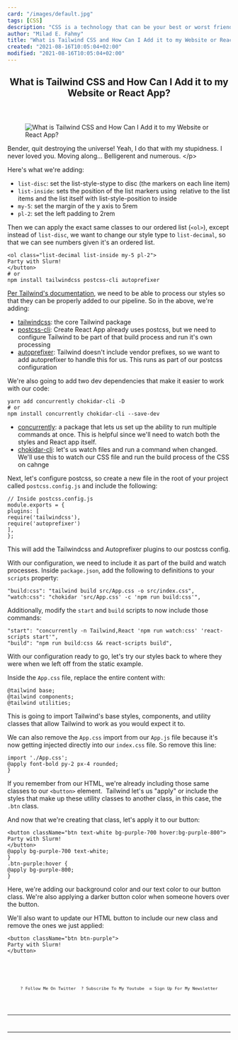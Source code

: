 ```yaml
---
card: "/images/default.jpg"
tags: [CSS]
description: "CSS is a technology that can be your best or worst friend. Wh"
author: "Milad E. Fahmy"
title: "What is Tailwind CSS and How Can I Add it to my Website or React App?"
created: "2021-08-16T10:05:04+02:00"
modified: "2021-08-16T10:05:04+02:00"
---
```

<div class="site-wrapper">
<main id="site-main" class="site-main outer">
<div class="inner">
<article class="post-full post tag-css tag-tailwind tag-css-framework tag-css3 tag-postcss tag-frontend tag-front-end tag-front-end-development tag-html tag-web-development tag-web-design tag-developer-tools tag-tools tag-framework ">
<header class="post-full-header">
<h1 class="post-full-title">What is Tailwind CSS and How Can I Add it to my Website or React App?</h1>
</header>
<figure class="post-full-image">
<picture>
<source media="(max-width: 700px)" sizes="1px" srcset="data:image/gif;base64,R0lGODlhAQABAIAAAAAAAP///yH5BAEAAAAALAAAAAABAAEAAAIBRAA7 1w">
<source media="(min-width: 701px)" sizes="(max-width: 800px) 400px,
(max-width: 1170px) 700px,
1400px" srcset="/news/content/images/size/w300/2020/05/tailwind-1.jpg 300w,
/news/content/images/size/w600/2020/05/tailwind-1.jpg 600w,
/news/content/images/size/w1000/2020/05/tailwind-1.jpg 1000w,
/news/content/images/size/w2000/2020/05/tailwind-1.jpg 2000w">
<img onerror="this.style.display='none'" src="/news/content/images/size/w2000/2020/05/tailwind-1.jpg" alt="What is Tailwind CSS and How Can I Add it to my Website or React App?">
</picture>
</figure>
<section class="post-full-content">
<div class="post-content">
Bender, quit destroying the universe! Yeah, I do that with my stupidness. I never loved you. Moving along…
Belligerent and numerous.
&lt;/p&gt;
</code></pre><p>Here's what we're adding:</p><ul><li><code>list-disc</code>: set the list-style-stype to disc (the markers on each line item)</li><li><code>list-inside</code>: sets the position of the list markers using &nbsp;relative to the list items and the list itself with list-style-position to inside</li><li><code>my-5</code>: set the margin of the y axis to 5rem</li><li><code>pl-2</code>: set the left padding to 2rem</li></ul><p>Then we can apply the exact same classes to our ordered list (<code>&lt;ol&gt;</code>), except instead of <code>list-disc</code>, we want to change our style type to <code>list-decimal</code>, so that we can see numbers given it's an ordered list.</p><pre><code class="language-html">&lt;ol class="list-decimal list-inside my-5 pl-2"&gt;
Party with Slurm!
&lt;/button&gt;
# or
npm install tailwindcss postcss-cli autoprefixer
</code></pre><p><a href="https://tailwindcss.com/docs/installation#4-process-your-css-with-tailwind">Per Tailwind's documentation</a>, we need to be able to process our styles so that they can be properly added to our pipeline. So in the above, we're adding:</p><ul><li><a href="https://tailwindcss.com/">tailwindcss</a>: the core Tailwind package</li><li><a href="https://github.com/postcss/postcss">postcss-cli</a>: Create React App already uses postcss, but we need to configure Tailwind to be part of that build process and run it's own processing</li><li><a href="https://github.com/postcss/autoprefixer">autoprefixer</a>: Tailwind doesn't include vendor prefixes, so we want to add autoprefixer to handle this for us. This runs as part of our postcss configuration</li></ul><p>We're also going to add two dev dependencies that make it easier to work with our code:</p><pre><code>yarn add concurrently chokidar-cli -D
# or
npm install concurrently chokidar-cli --save-dev
</code></pre><ul><li><a href="https://github.com/kimmobrunfeldt/concurrently">concurrently</a>: a package that lets us set up the ability to run multiple commands at once. This is helpful since we'll need to watch both the styles and React app itself.</li><li><a href="https://github.com/kimmobrunfeldt/chokidar-cli">chokidar-cli</a>: let's us watch files and run a command when changed. We'll use this to watch our CSS file and run the build process of the CSS on cahnge</li></ul><p>Next, let's configure postcss, so create a new file in the root of your project called <code>postcss.config.js</code> and include the following:</p><pre><code class="language-js">// Inside postcss.config.js
module.exports = {
plugins: [
require('tailwindcss'),
require('autoprefixer')
],
};
</code></pre><p>This will add the Tailwindcss and Autoprefixer plugins to our postcss config.</p><p>With our configuration, we need to include it as part of the build and watch processes. Inside <code>package.json</code>, add the following to definitions to your <code>scripts</code> property:</p><pre><code class="language-json">"build:css": "tailwind build src/App.css -o src/index.css",
"watch:css": "chokidar 'src/App.css' -c 'npm run build:css'",
</code></pre><p>Additionally, modify the <code>start</code> and <code>build</code> scripts to now include those commands:</p><pre><code class="language-json">"start": "concurrently -n Tailwind,React 'npm run watch:css' 'react-scripts start'",
"build": "npm run build:css &amp;&amp; react-scripts build",
</code></pre><p>With our configuration ready to go, let's try our styles back to where they were when we left off from the static example.</p><p>Inside the <code>App.css</code> file, replace the entire content with:</p><pre><code class="language-css">@tailwind base;
@tailwind components;
@tailwind utilities;
</code></pre><p>This is going to import Tailwind's base styles, components, and utility classes that allow Tailwind to work as you would expect it to.</p><p>We can also remove the <code>App.css</code> import from our <code>App.js</code> file because it's now getting injected directly into our <code>index.css</code> file. So remove this line:</p><pre><code class="language-js">import './App.css';
@apply font-bold py-2 px-4 rounded;
}
</code></pre><p>If you remember from our HTML, we're already including those same classes to our <code>&lt;button&gt;</code> element. &nbsp;Tailwind let's us "apply" or include the styles that make up these utility classes to another class, in this case, the <code>.btn</code> class.</p><p>And now that we're creating that class, let's apply it to our button:</p><pre><code class="language-html">&lt;button className="btn text-white bg-purple-700 hover:bg-purple-800"&gt;
Party with Slurm!
&lt;/button&gt;
@apply bg-purple-700 text-white;
}
.btn-purple:hover {
@apply bg-purple-800;
}
</code></pre><p>Here, we're adding our background color and our text color to our button class. We're also applying a darker button color when someone hovers over the button.</p><p>We'll also want to update our HTML button to include our new class and remove the ones we just applied:</p><pre><code class="language-html">&lt;button className="btn btn-purple"&gt;
Party with Slurm!
&lt;/button&gt;
<p style="margin: 0;">
<a href="https://twitter.com/colbyfayock" style="display: block;">
</a>
</p>
<ul style="display:flex;justify-content:center;list-style:none;padding:0;margin: .5em 0 0;font-size: .8em;">
<li style="margin: 0 .6em;padding: 0;">
<a href="https://twitter.com/colbyfayock" style="text-decoration: none;">? Follow Me On Twitter</a>
</li>
<li style="margin: 0 .6em;padding: 0;">
<a href="https://youtube.com/colbyfayock" style="text-decoration: none;">?️ Subscribe To My Youtube</a>
</li>
<li style="margin: 0 .6em;padding: 0;">
<a href="https://www.colbyfayock.com/newsletter/" style="text-decoration: none;">✉️ Sign Up For My Newsletter</a>
</li>
</ul>
</div>
<hr>
<hr>
</section>
</article>
</div>
</main>
</div>
<!-- Google Tag Manager (noscript) -->
<!-- End Google Tag Manager (noscript) -->
